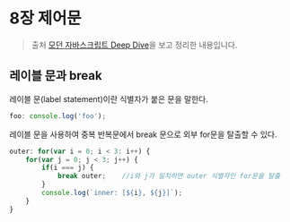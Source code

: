 # 8장 제어문

> 출처 [모던 자바스크립트 Deep Dive](http://www.kyobobook.co.kr/product/detailViewKor.laf?ejkGb=KOR&mallGb=KOR&barcode=9791158392239&orderClick=LEa&Kc=)을 보고 정리한 내용입니다.

## 레이블 문과 break

레이블 문(label statement)이란 식별자가 붙은 문을 말한다. 

```js
foo: console.log('foo');
```

레이블 문을 사용하여 중복 반복문에서 break 문으로 외부 for문을 탈출할 수 있다.

```js
outer: for(var i = 0; i < 3: i++) {
	for(var j = 0; j < 3; j++) {
		if(i === j) {
			break outer;	//i와 j가 일치하면 outer 식별자인 for문을 탈출
		}
		console.log(`inner: [${i}, ${j}]`);
	}
}
```

